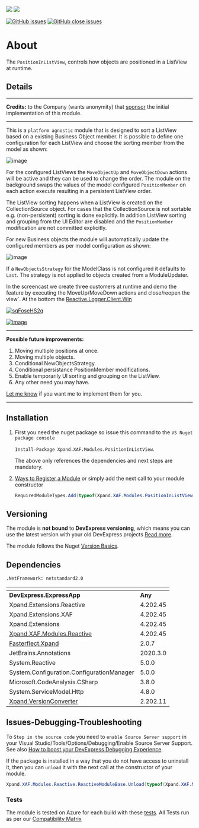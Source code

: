 ![](https://xpandshields.azurewebsites.net/nuget/v/Xpand.XAF.Modules.PositionInListView.svg?&style=flat) ![](https://xpandshields.azurewebsites.net/nuget/dt/Xpand.XAF.Modules.PositionInListView.svg?&style=flat)

[![GitHub issues](https://xpandshields.azurewebsites.net/github/issues/eXpandFramework/expand/PositionInListView.svg)](https://github.com/eXpandFramework/eXpand/issues?utf8=%E2%9C%93&q=is%3Aissue+is%3Aopen+sort%3Aupdated-desc+label%3AStandalone_xaf_modules+label%3APositionInListView) [![GitHub close issues](https://xpandshields.azurewebsites.net/github/issues-closed/eXpandFramework/eXpand/PositionInListView.svg)](https://github.com/eXpandFramework/eXpand/issues?utf8=%E2%9C%93&q=is%3Aissue+is%3Aclosed+sort%3Aupdated-desc+label%3AStandalone_XAF_Modules+label%3APositionInListView)
# About 

The `PositionInListView`, controls how objects are positioned in a ListView at runtime.    

## Details
---

**Credits:** to the Company (wants anonymity) that [sponsor](https://github.com/sponsors/apobekiaris) the initial implementation of this module. 

---
This is a `platform agnostic` module that is designed to sort a ListView based on a existing Business Object member. It is possible to define one configuration for each ListView and choose the sorting member from the model as shown:

![image](https://user-images.githubusercontent.com/159464/82748810-7ec58b80-9dad-11ea-8e00-6f98cc426f19.png)

For the configured ListViews the `MoveObjectUp` and `MoveObjectDown` actions will be active and they can be used to change the order. The module on the background swaps the values of the model configured `PositionMember` on each action execute resulting in a persistent ListView order.

The ListView sorting happens when a ListView is created on the CollectionSource object. For cases that the CollectionSource is not sortable e.g. (non-persistent) sorting is done explicitly. In addition ListView sorting and grouping from the UI Editor are disabled and the `PositionMember` modification are not committed explicitly.

For new Business objects the module will automatically update the configured members as per model configuration as shown:

![image](https://user-images.githubusercontent.com/159464/82749132-cbaa6180-9daf-11ea-87bd-0a2a91753636.png)

If a `NewObjectsStrategy` for the ModelClass is not configured it defaults to `Last`. The strategy is not applied to objects created from a ModuleUpdater.

In the screencast we create three customers at runtime and demo the feature by executing the MoveUp/MoveDown actions and close/reopen the view`. At the bottom the [Reactive.Logger.Client.Win](https://github.com/eXpandFramework/DevExpress.XAF/tree/master/src/Modules/Reactive.Logger.Client.Win)

<twitter>

[![sqFoseHS2q](https://user-images.githubusercontent.com/159464/82759129-e4d50180-9df3-11ea-8bb9-eb6b36452c51.gif)](https://www.youtube.com/watch?v=JBoVNXo19ek)

</twitter>

[![image](https://user-images.githubusercontent.com/159464/87556331-2fba1980-c6bf-11ea-8a10-e525dda86364.png)](https://www.youtube.com/watch?v=JBoVNXo19ek)


---

**Possible future improvements:**

1. Moving multiple positions at once.
2. Moving multiple objects.
4. Conditional NewObjectsStrategy.
5. Conditional persistance PositionMember modifications.
6. Enable temporarily UI sorting and grouping on the ListView.
3. Any other need you may have.

[Let me know](https://github.com/sponsors/apobekiaris) if you want me to implement them for you.

---


## Installation 
1. First you need the nuget package so issue this command to the `VS Nuget package console` 

   `Install-Package Xpand.XAF.Modules.PositionInListView`.

    The above only references the dependencies and next steps are mandatory.

2. [Ways to Register a Module](https://documentation.devexpress.com/eXpressAppFramework/118047/Concepts/Application-Solution-Components/Ways-to-Register-a-Module)
or simply add the next call to your module constructor
    ```cs
    RequiredModuleTypes.Add(typeof(Xpand.XAF.Modules.PositionInListViewModule));
    ```
## Versioning
The module is **not bound** to **DevExpress versioning**, which means you can use the latest version with your old DevExpress projects [Read more](https://github.com/eXpandFramework/XAF/tree/master/tools/Xpand.VersionConverter).

The module follows the Nuget [Version Basics](https://docs.microsoft.com/en-us/nuget/reference/package-versioning#version-basics).
## Dependencies
`.NetFramework: netstandard2.0`

|<!-- -->|<!-- -->
|----|----
|**DevExpress.ExpressApp**|**Any**
|Xpand.Extensions.Reactive|4.202.45
 |Xpand.Extensions.XAF|4.202.45
 |Xpand.Extensions|4.202.45
 |[Xpand.XAF.Modules.Reactive](https://github.com/eXpandFramework/DevExpress.XAF/tree/master/src/Modules/Xpand.XAF.Modules.Reactive)|4.202.45
 |[Fasterflect.Xpand](https://github.com/eXpandFramework/Fasterflect)|2.0.7
 |JetBrains.Annotations|2020.3.0
 |System.Reactive|5.0.0
 |System.Configuration.ConfigurationManager|5.0.0
 |Microsoft.CodeAnalysis.CSharp|3.8.0
 |System.ServiceModel.Http|4.8.0
 |[Xpand.VersionConverter](https://github.com/eXpandFramework/DevExpress.XAF/tree/master/tools/Xpand.VersionConverter)|2.202.11

## Issues-Debugging-Troubleshooting

To `Step in the source code` you need to `enable Source Server support` in your Visual Studio/Tools/Options/Debugging/Enable Source Server Support. See also [How to boost your DevExpress Debugging Experience](https://github.com/eXpandFramework/DevExpress.XAF/wiki/How-to-boost-your-DevExpress-Debugging-Experience#1-index-the-symbols-to-your-custom-devexpresss-installation-location).

If the package is installed in a way that you do not have access to uninstall it, then you can `unload` it with the next call at the constructor of your module.
```cs
Xpand.XAF.Modules.Reactive.ReactiveModuleBase.Unload(typeof(Xpand.XAF.Modules.PositionInListView.PositionInListViewModule))
```

### Tests
The module is tested on Azure for each build with these [tests](https://github.com/eXpandFramework/Packages/tree/master/src/Tests/Xpand.XAF.s.PositionInListView.PositionInListView). 
All Tests run as per our [Compatibility Matrix](https://github.com/eXpandFramework/DevExpress.XAF#compatibility-matrix)


